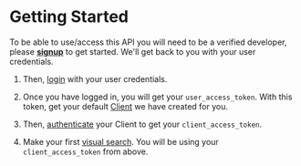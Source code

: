 
# Getting Started

To be able to use/access this API you will need to be a verified developer, please **[signup](https://markable.ai/signup)** to get started. We'll get back to you with your user credentials.

1. Then, [login](#user-authentication) with your user credentials.

2. Once you have logged in, you will get your `user_access_token`. With this token, get your default [Client](#get-user-and-client) we have created for you.

3. Then, [authenticate](#client-authentication) your Client to get your `client_access_token`.

4. Make your first [visual search](#search). You will be using your `client_access_token` from above.

<!-- This API and documentation is currently in **private beta** - subject for modifications.
 -->



